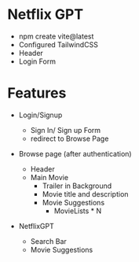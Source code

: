 # Netflix GPT

- npm create vite@latest
- Configured TailwindCSS 
- Header
- Login Form


# Features
 - Login/Signup
    - Sign In/ Sign up Form
    - redirect to Browse Page

 - Browse page (after authentication)
    - Header
    - Main Movie
        - Trailer in Background
        - Movie title and description
        - Movie Suggestions
            - MovieLists * N

 - NetflixGPT
    - Search Bar
    - Movie Suggestions